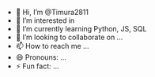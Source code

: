 - 👋 Hi, I’m @Timura2811
- 👀 I’m interested in 
- 🌱 I’m currently learning Python, JS, SQL
- 💞️ I’m looking to collaborate on ...
- 📫 How to reach me ...
- 😄 Pronouns: ...
- ⚡ Fun fact: ...

<!---
Timura2811/Timura2811 is a ✨ special ✨ repository because its `README.md` (this file) appears on your GitHub profile.
You can click the Preview link to take a look at your changes.
--->
